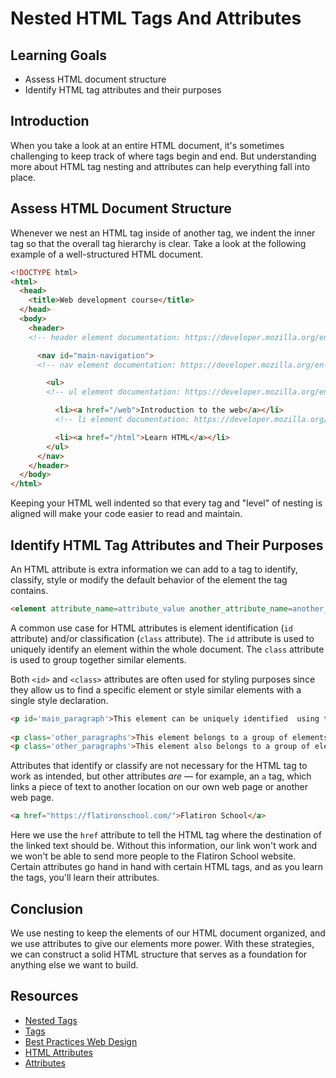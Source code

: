 # Nested HTML Tags And Attributes

## Learning Goals

- Assess HTML document structure
- Identify HTML tag attributes and their purposes

## Introduction

When you take a look at an entire HTML document, it's sometimes challenging to
keep track of where tags begin and end. But understanding more about HTML tag
nesting and attributes can help everything fall into place.

## Assess HTML Document Structure

Whenever we nest an HTML tag inside of another tag, we indent the inner tag so
that the overall tag hierarchy is clear. Take a look at the following example of
a well-structured HTML document.

```html
<!DOCTYPE html>
<html>
  <head>
    <title>Web development course</title>
  </head>
  <body>
    <header>
    <!-- header element documentation: https://developer.mozilla.org/en-US/docs/Web/HTML/Element/header -->

      <nav id="main-navigation">
      <!-- nav element documentation: https://developer.mozilla.org/en-US/docs/Web/HTML/Element/nav -->

        <ul>
        <!-- ul element documentation: https://developer.mozilla.org/en-US/docs/Web/HTML/Element/ul -->

          <li><a href="/web">Introduction to the web</a></li>
          <!-- li element documentation: https://developer.mozilla.org/en-US/docs/Web/HTML/Element/li -->

          <li><a href="/html">Learn HTML</a></li>
        </ul>
      </nav>
    </header>
  </body>
</html>
```

Keeping your HTML well indented so that every tag and "level" of nesting is
aligned will make your code easier to read and maintain.

## Identify HTML Tag Attributes and Their Purposes

An HTML attribute is extra information we can add to a tag to identify,
classify, style or modify the default behavior of the element the tag contains.

```html
<element attribute_name=attribute_value another_attribute_name=another_attribute_value></element>
```
A common use case for HTML attributes is element identification (`id`
attribute) and/or classification (`class` attribute). The `id` attribute is used
to uniquely identify an element within the whole document. The `class` attribute
is used to group together similar elements.

Both `<id>` and `<class>` attributes are often used for styling purposes since
they allow us to find a specific element or style similar elements with a
single style declaration.

```html
<p id='main_paragraph'>This element can be uniquely identified  using the 'main_paragraph' id HTML attribute</p>
  
<p class='other_paragraphs'>This element belongs to a group of elements who share the 'other_paragraphs' HTML class attribute</p>
<p class='other_paragraphs'>This element also belongs to a group of elements who share the 'other_paragraphs' HTML class attribute</p>
```

Attributes that identify or classify are not necessary for the HTML
tag to work as intended, but other attributes *are* &mdash; for example, an `a` tag,
which links a piece of text to another location on our own web page or another
web page.

```html
<a href="https://flatironschool.com/">Flatiron School</a>
```

Here we use the `href` attribute to tell the HTML tag where the destination of
the linked text should be. Without this information, our link won't work and we
won't be able to send more people to the Flatiron School website. Certain
attributes go hand in hand with certain HTML tags, and as you learn the tags,
you'll learn their attributes.

## Conclusion

We use nesting to keep the elements of our HTML document organized, and we use
attributes to give our elements more power. With these strategies, we can
construct a solid HTML structure that serves as a foundation for anything else
we want to build.

## Resources

* [Nested Tags](http://www.bu.edu/tech/services/cccs/websites/www/non-wordpress/start/html-introduction/syntax/nesting-tags/)
* [Tags](https://www.thoughtco.com/nesting-html-tags-3466475)
* [Best Practices Web Design](http://www.iraqtimeline.com/maxdesign/basicdesign/principles/prinnest.html)
* [HTML Attributes](https://www.w3schools.com/html/html_attributes.asp)
* [Attributes](https://www.tutorialspoint.com/html/html_attributes.htm)
